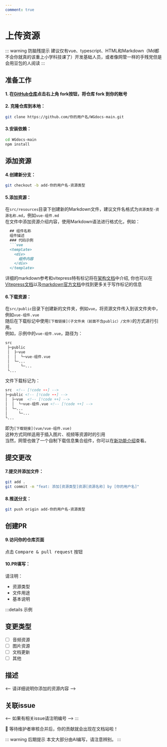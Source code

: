 ```yaml
---
comment: true
---
```

# 上传资源
::: warning 防脑残提示
建议仅有vue、typescript、HTML和Markdown（Md都不会你就真的该重上小学科技课了）开发基础人员，或者像网管一样的手残党但是会用豆包的人阅读
:::

## 准备工作
#### 1. 在[GitHub仓库](https://github.com/Mengmiya1027/WGdocs-main)点击右上角 fork按钮，将仓库 fork 到你的账号
#### 2. 克隆仓库到本地：
```bash
git clone https://github.com/你的用户名/WGdocs-main.git
```
#### 3.安装依赖：
```bash
cd WGdocs-main
npm install
```

## 添加资源
#### 4.创建新分支：
```bash
git checkout -b add-你的用户名-资源类型
```
#### 5.添加资源：
在`src/resources`目录下创建新的Markdown文件，建议文件名格式为`资源类型-资源名称.md`，例如`vue-组件.md`<br>
在文件中添加资源介绍内容，使用Markdown语法进行格式化，例如：
```markdown
  ## 组件名称
  组件描述
  ### 代码示例
  ```vue
  <template>
    <div>
      组件内容
    </div>
  </template>
  ```
详细的markdown参考和vitepress特有标记将在[架构文档](/community/architecture)中介绍,
你也可以在[Vitepress文档](https://vitepress.dev/guide/markdown)以及[markdown官方文档](https://markdown.com.cn/basic-syntax/)中找到更多关于写作标记的信息
#### 6.下载资源：
在`src/public`目录下创建新的文件夹，例如`vue`，将资源文件传入到该文件夹中，例如`vue-组件.vue`<br>
随后在下载标记中使用`[下载链接](子文件夹（前面不含public）/文件)`的方式进行引用。<br>
例如，示例中的`vue-组件.vue`，路径为：

```txt  {label: '项目结构'}
src
 ├─public
 │  ├─vue
 │  │  └─vue-组件.vue
 │  └─...
 │     └─...
 └...
```

文件下载标记为：

```html
src  <!-- [!code --] -->
├─public <!-- [!code --] -->
│  ├─vue  <!-- [!code ++] -->
│  │  └─vue-组件.vue <!-- [!code ++] -->
│  └─...
│     └─...
└...
```

即为`[下载链接](vue/vue-组件.vue)`<br>
这种方式同样适用于插入图片、视频等资源时的引用<br>
当然，网管也做了一个自制下载信息集合组件，你可以在[新功能介绍](/guide/new#下载信息集合器)查看。

## 提交更改
#### 7.提交并添加文件：
```bash
git add .
git commit -m "feat: 添加[资源类型]资源[资源名称] by [你的用户名]"
```
#### 8.推送分支：
```bash
git push origin add-你的用户名-资源类型
```

## 创建PR
#### 9.访问你的仓库页面
点击 <kbd>Compare & pull request</kbd> 按钮
#### 10.PR填写：
请注明：
- 资源类型
- 文件用途
- 基本说明

:::details 示例
## 变更类型
- [ ] 音频资源
- [ ] 图片资源
- [ ] 文档更新
- [ ] 其他

## 描述
<-- 请详细说明你添加的资源内容 -->

## 关联issue
<-- 如果有相关issue请注明编号 -->
:::

🎉 等待维护者审核合并后，你的贡献就会出现在文档站啦！

::: warning 后期提示
本文大部分由AI编写，请注意辨别。
:::